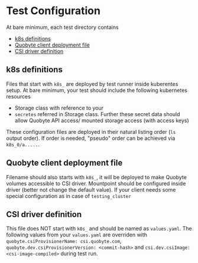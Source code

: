 # Test Configuration

At bare minimum, each test directory contains

* [k8s definitions](#k8s-definitions)
* [Quobyte client deployment file](#quobyte-client-deployment-file)
* [CSI driver definition](#csi-driver-definition)

## k8s definitions

Files that start with `k8s_` are deployed by test runner inside kuberentes setup.
At bare minimum, your test should include the following kubernetes resources

* Storage class with reference to your
* `secretes` referred in Storage class. Further these secret data should allow Quobyte API access/
  mounted storage access (with access keys)

These configuration files are deployed in their natural listing order (`ls` output order). If order
is needed, "pseudo" order can be achieved via `k8s_0/a.....`.

## Quobyte client deployment file

Filename should also starts with `k8s_`, it will be deployed to make Quobyte volumes accessible
to CSI driver. Mountpoint should be configured inside driver (better not change the default value).
If your client needs some special configuration as in case of `testing_cluster` 

## CSI driver definition

This file does NOT start with `k8s_` and should be named as `values.yaml`.
The following values from your `values.yaml` are overriden with
`quobyte.csiProvisionerName: csi.quobyte.com`,
`quobyte.dev.csiProvisionerVersion: <commit-hash>` and
`csi.dev.csiImage: <csi-image-compiled>` during test run.

